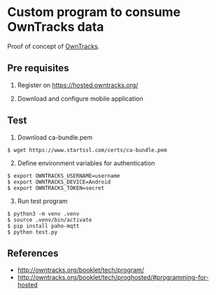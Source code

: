 # Custom program to consume OwnTracks data

Proof of concept of [OwnTracks](http://owntracks.org/).

## Pre requisites

1. Register on https://hosted.owntracks.org/

2. Download and configure mobile application

## Test

1. Download ca-bundle.pem

```console
$ wget https://www.startssl.com/certs/ca-bundle.pem
```

2. Define environment variables for authentication

```console
$ export OWNTRACKS_USERNAME=username
$ export OWNTRACKS_DEVICE=Android
$ export OWNTRACKS_TOKEN=secret
```

3. Run test program

```console
$ python3 -m venv .venv
$ source .venv/bin/activate
$ pip install paho-mqtt
$ python test.py
```

## References

- http://owntracks.org/booklet/tech/program/
- http://owntracks.org/booklet/tech/proghosted/#programming-for-hosted

